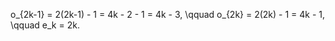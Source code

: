 o_{2k-1} = 2(2k-1) - 1 = 4k - 2 - 1 = 4k - 3,
\qquad
o_{2k}   = 2(2k) - 1     = 4k - 1,
\qquad
e_k      = 2k.